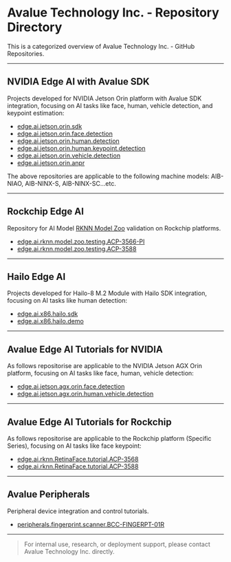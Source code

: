 # Avalue Technology Inc. - Repository Directory

This is a categorized overview of Avalue Technology Inc. - GitHub Repositories.

---

## NVIDIA Edge AI with Avalue SDK

Projects developed for NVIDIA Jetson Orin platform with Avalue SDK integration, focusing on AI tasks like face, human, vehicle detection, and keypoint estimation:

- [edge.ai.jetson.orin.sdk](https://github.com/Avalue-Technology/edge.ai.jetson.orin.sdk)  
- [edge.ai.jetson.orin.face.detection](https://github.com/Avalue-Technology/edge.ai.jetson.orin.face.detection)  
- [edge.ai.jetson.orin.human.detection](https://github.com/Avalue-Technology/edge.ai.jetson.orin.human.detection)  
- [edge.ai.jetson.orin.human.keypoint.detection](https://github.com/Avalue-Technology/edge.ai.jetson.orin.human.keypoint.detection)  
- [edge.ai.jetson.orin.vehicle.detection](https://github.com/Avalue-Technology/edge.ai.jetson.orin.vehicle.detection)  
- [edge.ai.jetson.orin.anpr](https://github.com/Avalue-Technology/edge.ai.jetson.orin.anpr)  

The above repositories are applicable to the following machine models: AIB-NIAO, AIB-NINX-S, AIB-NINX-SC...etc.

---

## Rockchip Edge AI

Repository for AI Model [RKNN Model Zoo](https://github.com/airockchip/rknn_model_zoo) validation on Rockchip platforms.

- [edge.ai.rknn.model.zoo.testing.ACP-3566-PI](https://github.com/Avalue-Technology/edge.ai.rknn.model.zoo.testing.ACP-3566-PI)
- [edge.ai.rknn.model.zoo.testing.ACP-3588](https://github.com/Avalue-Technology/edge.ai.rknn.model.zoo.testing.ACP-3588)

---

## Hailo Edge AI

Projects developed for Hailo-8 M.2 Module with Hailo SDK integration, focusing on AI tasks like human detection:

- [edge.ai.x86.hailo.sdk](https://github.com/Avalue-Technology/edge.ai.x86.hailo.sdk)
- [edge.ai.x86.hailo.demo](https://github.com/Avalue-Technology/edge.ai.x86.hailo.demo?tab=readme-ov-file)

---

## Avalue Edge AI Tutorials for NVIDIA

As follows repositorise are applicable to the NVIDIA Jetson AGX Orin platform, focusing on AI tasks like face, human, vehicle detection:

- [edge.ai.jetson.agx.orin.face.detection](https://github.com/Avalue-Technology/edge.ai.jetson.agx.orin.face.detection)  
- [edge.ai.jetson.agx.orin.human.vehicle.detection](https://github.com/Avalue-Technology/edge.ai.jetson.agx.orin.human.vehicle.detection)  

---

## Avalue Edge AI Tutorials for Rockchip

As follows repositorise are applicable to the Rockchip platform (Specific Series), focusing on AI tasks like face keypoint:

- [edge.ai.rknn.RetinaFace.tutorial.ACP-3568](https://github.com/Avalue-Technology/edge.ai.rknn.RetinaFace.tutorial.ACP-3568)
- [edge.ai.rknn.RetinaFace.tutorial.ACP-3588](https://github.com/Avalue-Technology/edge.ai.rknn.RetinaFace.tutorial.ACP-3588)

---

## Avalue Peripherals

Peripheral device integration and control tutorials.

- [peripherals.fingerprint.scanner.BCC-FINGERPT-01R](https://github.com/Avalue-Technology/peripherals.fingerprint.scanner.BCC-FINGERPT-01R)  

---

> For internal use, research, or deployment support, please contact Avalue Technology Inc. directly.
